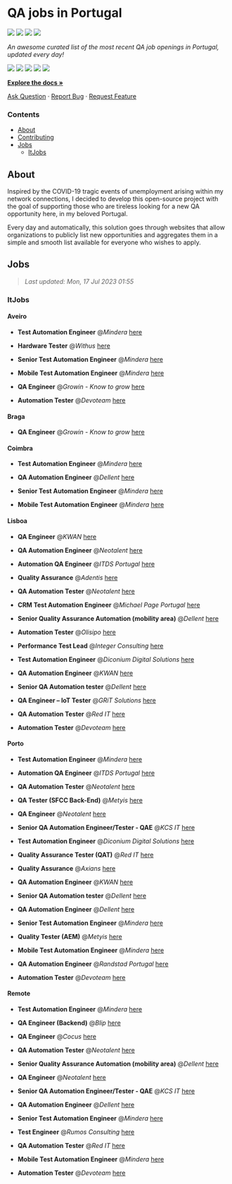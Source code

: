 QA jobs in Portugal
========================

![](https://img.shields.io/static/v1?label=%F0%9F%8C%9F&message=If%20Useful&color=BC4E99)
[![](https://img.shields.io/github/stars/sergiomartins8/qa-jobs-in-portugal)](https://github.com/sergiomartins8/qa-jobs-in-portugal/stargazers)
[![](https://img.shields.io/github/forks/sergiomartins8/qa-jobs-in-portugal)](https://github.com/sergiomartins8/qa-jobs-in-portugal/network/members)
[![](https://img.shields.io/badge/-sergiomartins8-blue?logo=Linkedin&logoColor=white)](https://www.linkedin.com/in/sergiomartins8/)

_An awesome curated list of the most recent QA job openings in Portugal, updated every day!_

[![](https://img.shields.io/github/v/release/sergiomartins8/qa-jobs-in-portugal)](https://github.com/sergiomartins8/qa-jobs-in-portugal/releases)
[![](https://github.com/sergiomartins8/qa-jobs-in-portugal/workflows/release/badge.svg)](https://github.com/sergiomartins8/qa-jobs-in-portugal/actions?query=workflow%3Arelease)
[![](https://img.shields.io/github/issues/sergiomartins8/qa-jobs-in-portugal)](https://github.com/sergiomartins8/qa-jobs-in-portugal/issues)
[![](https://img.shields.io/github/contributors/sergiomartins8/qa-jobs-in-portugal)](https://github.com/sergiomartins8/qa-jobs-in-portugal/graphs/contributors)
[![](https://img.shields.io/github/license/sergiomartins8/qa-jobs-in-portugal)](https://github.com/sergiomartins8/qa-jobs-in-portugal/blob/master/LICENSE)

**[Explore the docs »](https://github.com/sergiomartins8/qa-jobs-in-portugal/blob/master/docs/DOCUMENTATION.md)**

[Ask Question](https://github.com/sergiomartins8/qa-jobs-in-portugal/issues) 
·
[Report Bug](https://github.com/sergiomartins8/qa-jobs-in-portugal/issues)
·
[Request Feature](https://github.com/sergiomartins8/qa-jobs-in-portugal/issues)

### Contents
* [About](#about)
* [Contributing](https://github.com/sergiomartins8/qa-jobs-in-portugal/blob/master/docs/CONTRIBUTING.md)
* [Jobs](#jobs)
  * [ItJobs](#itjobs)

## About
Inspired by the COVID-19 tragic events of unemployment arising within my network connections, I decided to develop this open-source project with the goal of supporting those who are tireless looking for a new QA opportunity here, in my beloved Portugal.

Every day and automatically, this solution goes through websites that allow organizations to publicly list new opportunities and aggregates them in a simple and smooth list available for everyone who wishes to apply.

Jobs
---------

> _Last updated: Mon, 17 Jul 2023 01:55_

### ItJobs

#### Aveiro

- **Test Automation Engineer** @_Mindera_ [here](https://www.itjobs.pt/oferta/464102/test-automation-engineer)


- **Hardware Tester** @_Withus_ [here](https://www.itjobs.pt/oferta/464748/hardware-tester)


- **Senior Test Automation Engineer** @_Mindera_ [here](https://www.itjobs.pt/oferta/465020/senior-test-automation-engineer)


- **Mobile Test Automation Engineer** @_Mindera_ [here](https://www.itjobs.pt/oferta/465012/mobile-test-automation-engineer)


- **QA Engineer** @_Growin - Know to grow_ [here](https://www.itjobs.pt/oferta/465433/qa-engineer)


- **Automation Tester** @_Devoteam_ [here](https://www.itjobs.pt/oferta/465085/automation-tester)

#### Braga

- **QA Engineer** @_Growin - Know to grow_ [here](https://www.itjobs.pt/oferta/465433/qa-engineer)

#### Coimbra

- **Test Automation Engineer** @_Mindera_ [here](https://www.itjobs.pt/oferta/464102/test-automation-engineer)


- **QA Automation Engineer** @_Dellent_ [here](https://www.itjobs.pt/oferta/463606/qa-automation-engineer)


- **Senior Test Automation Engineer** @_Mindera_ [here](https://www.itjobs.pt/oferta/465020/senior-test-automation-engineer)


- **Mobile Test Automation Engineer** @_Mindera_ [here](https://www.itjobs.pt/oferta/465012/mobile-test-automation-engineer)

#### Lisboa

- **QA Engineer** @_KWAN_ [here](https://www.itjobs.pt/oferta/463701/qa-engineer)


- **QA Automation Engineer** @_Neotalent_ [here](https://www.itjobs.pt/oferta/463898/qa-automation-engineer)


- **Automation QA Engineer** @_ITDS Portugal_ [here](https://www.itjobs.pt/oferta/464779/automation-qa-engineer)


- **Quality Assurance** @_Adentis_ [here](https://www.itjobs.pt/oferta/465791/quality-assurance)


- **QA Automation Tester** @_Neotalent_ [here](https://www.itjobs.pt/oferta/464281/qa-automation-tester)


- **CRM Test Automation Engineer** @_Michael Page Portugal_ [here](https://www.itjobs.pt/oferta/464243/crm-test-automation-engineer)


- **Senior Quality Assurance Automation (mobility area)** @_Dellent_ [here](https://www.itjobs.pt/oferta/465374/senior-quality-assurance-automation-mobility-area)


- **Automation Tester** @_Olisipo_ [here](https://www.itjobs.pt/oferta/465234/automation-tester)


- **Performance Test Lead** @_Integer Consulting_ [here](https://www.itjobs.pt/oferta/463568/performance-test-lead)


- **Test Automation Engineer** @_Diconium Digital Solutions_ [here](https://www.itjobs.pt/oferta/465737/test-automation-engineer)


- **QA Automation Engineer** @_KWAN_ [here](https://www.itjobs.pt/oferta/464702/qa-automation-engineer)


- **Senior QA Automation tester** @_Dellent_ [here](https://www.itjobs.pt/oferta/465161/senior-qa-automation-tester)


- **QA Engineer – IoT Tester** @_GRiT Solutions_ [here](https://www.itjobs.pt/oferta/465261/qa-engineer-iot-tester)


- **QA Automation Tester** @_Red IT_ [here](https://www.itjobs.pt/oferta/464578/qa-automation-tester-hybrid-lisbon)


- **Automation Tester** @_Devoteam_ [here](https://www.itjobs.pt/oferta/465085/automation-tester)

#### Porto

- **Test Automation Engineer** @_Mindera_ [here](https://www.itjobs.pt/oferta/464102/test-automation-engineer)


- **Automation QA Engineer** @_ITDS Portugal_ [here](https://www.itjobs.pt/oferta/464779/automation-qa-engineer)


- **QA Automation Tester** @_Neotalent_ [here](https://www.itjobs.pt/oferta/464281/qa-automation-tester)


- **QA Tester (SFCC Back-End)** @_Metyis_ [here](https://www.itjobs.pt/oferta/465499/qa-tester-sfcc-back-end)


- **QA Engineer** @_Neotalent_ [here](https://www.itjobs.pt/oferta/465621/qa-engineer)


- **Senior QA Automation Engineer/Tester - QAE** @_KCS IT_ [here](https://www.itjobs.pt/oferta/464226/senior-qa-automation-engineer-tester-qae)


- **Test Automation Engineer** @_Diconium Digital Solutions_ [here](https://www.itjobs.pt/oferta/465737/test-automation-engineer)


- **Quality Assurance Tester (QAT)** @_Red IT_ [here](https://www.itjobs.pt/oferta/465702/quality-assurance-tester-qat-opo)


- **Quality Assurance** @_Axians_ [here](https://www.itjobs.pt/oferta/464877/quality-assurance)


- **QA Automation Engineer** @_KWAN_ [here](https://www.itjobs.pt/oferta/464702/qa-automation-engineer)


- **Senior QA Automation tester** @_Dellent_ [here](https://www.itjobs.pt/oferta/465161/senior-qa-automation-tester)


- **QA Automation Engineer** @_Dellent_ [here](https://www.itjobs.pt/oferta/463606/qa-automation-engineer)


- **Senior Test Automation Engineer** @_Mindera_ [here](https://www.itjobs.pt/oferta/465020/senior-test-automation-engineer)


- **Quality Tester (AEM)** @_Metyis_ [here](https://www.itjobs.pt/oferta/463636/quality-tester-aem)


- **Mobile Test Automation Engineer** @_Mindera_ [here](https://www.itjobs.pt/oferta/465012/mobile-test-automation-engineer)


- **QA Automation Engineer** @_Randstad Portugal_ [here](https://www.itjobs.pt/oferta/465123/qa-automation-engineer)


- **Automation Tester** @_Devoteam_ [here](https://www.itjobs.pt/oferta/465085/automation-tester)

#### Remote

- **Test Automation Engineer** @_Mindera_ [here](https://www.itjobs.pt/oferta/464102/test-automation-engineer)


- **QA Engineer (Backend)** @_Blip_ [here](https://www.itjobs.pt/oferta/464741/qa-engineer-backend)


- **QA Engineer** @_Cocus_ [here](https://www.itjobs.pt/oferta/465643/qa-engineer)


- **QA Automation Tester** @_Neotalent_ [here](https://www.itjobs.pt/oferta/464281/qa-automation-tester)


- **Senior Quality Assurance Automation (mobility area)** @_Dellent_ [here](https://www.itjobs.pt/oferta/465374/senior-quality-assurance-automation-mobility-area)


- **QA Engineer** @_Neotalent_ [here](https://www.itjobs.pt/oferta/465621/qa-engineer)


- **Senior QA Automation Engineer/Tester - QAE** @_KCS IT_ [here](https://www.itjobs.pt/oferta/464226/senior-qa-automation-engineer-tester-qae)


- **QA Automation Engineer** @_Dellent_ [here](https://www.itjobs.pt/oferta/463606/qa-automation-engineer)


- **Senior Test Automation Engineer** @_Mindera_ [here](https://www.itjobs.pt/oferta/465020/senior-test-automation-engineer)


- **Test Engineer** @_Rumos Consulting_ [here](https://www.itjobs.pt/oferta/465585/test-engineer)


- **QA Automation Tester** @_Red IT_ [here](https://www.itjobs.pt/oferta/464578/qa-automation-tester-hybrid-lisbon)


- **Mobile Test Automation Engineer** @_Mindera_ [here](https://www.itjobs.pt/oferta/465012/mobile-test-automation-engineer)


- **Automation Tester** @_Devoteam_ [here](https://www.itjobs.pt/oferta/465085/automation-tester)

